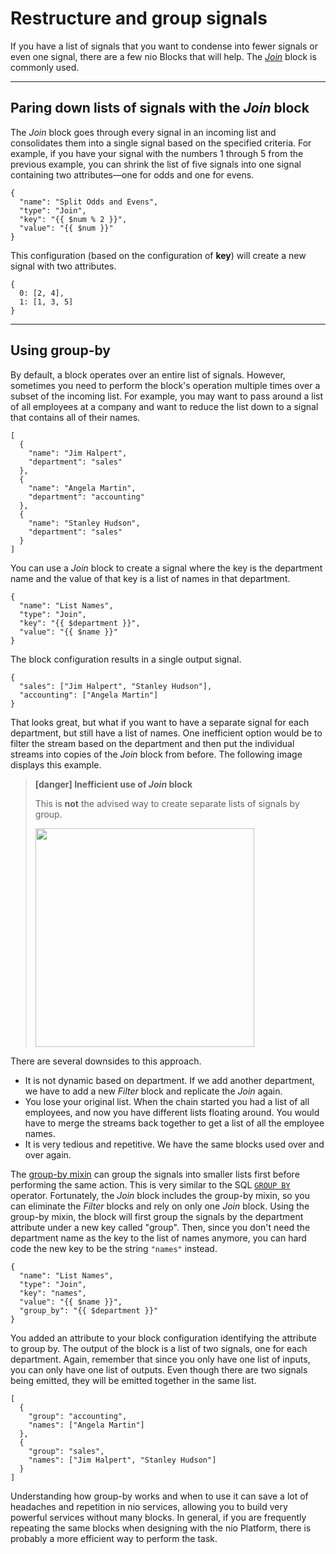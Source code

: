 # Restructure and group signals

If you have a list of signals that you want to condense into fewer signals or even one signal, there are a few nio Blocks that will help. The [_Join_](https://blocks.n.io/Join) block is commonly used.

---

## Paring down lists of signals with the _Join_ block

The _Join_ block goes through every signal in an incoming list and consolidates them into a single signal based on the specified criteria. For example, if you have your signal with the numbers 1 through 5 from the previous example, you can shrink the list of five signals into one signal containing two attributes—one for odds and one for evens.
```
{
  "name": "Split Odds and Evens",
  "type": "Join",
  "key": "{{ $num % 2 }}",
  "value": "{{ $num }}"
}
```

This configuration (based on the configuration of **key**) will create a new signal with two attributes.
```
{
  0: [2, 4],
  1: [1, 3, 5]
}
```

---

## Using group-by

By default, a block operates over an entire list of signals. However, sometimes you need to perform the block's operation multiple times over a subset of the incoming list. For example, you may want to pass around a list of all employees at a company and want to reduce the list down to a signal that contains all of their names.
```
[
  {
    "name": "Jim Halpert",
    "department": "sales"
  },
  {
    "name": "Angela Martin",
    "department": "accounting"
  },
  {
    "name": "Stanley Hudson",
    "department": "sales"
  }
]
```
You can use a _Join_ block to create a signal where the key is the department name and the value of that key is a list of names in that department.
```
{
  "name": "List Names",
  "type": "Join",
  "key": "{{ $department }}",
  "value": "{{ $name }}"
}
```

The block configuration results in a single output signal.
```
{
  "sales": ["Jim Halpert", "Stanley Hudson"],
  "accounting": ["Angela Martin"]
}
```

That looks great, but what if you want to have a separate signal for each department, but still have a list of names. One inefficient option would be to filter the stream based on the department and then put the individual streams into copies of the _Join_ block from before. The following image displays this example.

> **[danger] Inefficient use of _Join_ block**
>
> This is **not** the advised way to create separate lists of signals by group.
>
> <img class="border display" src="/img/bad-join.png" height="350" />
>

There are several downsides to this approach.

* It is not dynamic based on department. If we add another department, we have to add a new _Filter_ block and replicate the _Join_ again.
* You lose your original list. When the chain started you had a list of all employees, and now you have different lists floating around. You would have to merge the streams back together to get a list of all the employee names.
* It is very tedious and repetitive. We have the same blocks used over and over again.

The [group-by mixin](https://github.com/niolabs/nio/tree/master/nio/block/mixins/group_by) can group the signals into smaller lists first before performing the same action. This is very similar to the SQL [`GROUP BY`](https://www.w3schools.com/sql/sql_groupby.asp) operator. Fortunately, the _Join_ block includes the group-by mixin, so you can eliminate the _Filter_ blocks and rely on only one _Join_ block. Using the group-by mixin, the block will first group the signals by the department attribute under a new key called "group". Then, since you don't need the department name as the key to the list of names anymore, you can hard code the new key to be the string `"names"` instead.

```
{
  "name": "List Names",
  "type": "Join",
  "key": "names",
  "value": "{{ $name }}",
  "group_by": "{{ $department }}"
}
```

You added an attribute to your block configuration identifying the attribute to group by. The output of the block is a list of two signals, one for each department. Again, remember that since you only have one list of inputs, you can only have one list of outputs. Even though there are two signals being emitted, they will be emitted together in the same list.
```
[
  {
    "group": "accounting",
    "names": ["Angela Martin"]
  },
  {
    "group": "sales",
    "names": ["Jim Halpert", "Stanley Hudson"]
  }
]
```

Understanding how group-by works and when to use it can save a lot of headaches and repetition in nio services, allowing you to build very powerful services without many blocks. In general, if you are frequently repeating the same blocks when designing with the nio Platform, there is probably a more efficient way to perform the task.
